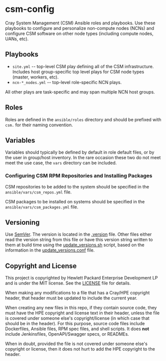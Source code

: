 # csm-config

Cray System Management (CSM) Ansible roles and playbooks. Use these playbooks
to configure and personalize non-compute nodes (NCNs) and configure CSM
software on other node types (including compute nodes, UANs, etc).

## Playbooks

* `site.yml` -- top-level CSM play defining all of the CSM infrastructure.
  Includes host group-specific top level plays for CSM node types (master,
  workers, etc).
* `ncn-*_nodes.yml` -- top-level role-specific NCN plays.

All other plays are task-specific and may span multiple NCN host groups.

## Roles

Roles are defined in the `ansible/roles` directory and should be prefixed with
`csm.` for their naming convention.

## Variables

Variables should typically be defined by default in role default files, or by
the user in group/host inventory. In the rare occasion these two do not meet
meet the use case, the `vars` directory can be included.

### Configuring CSM RPM Repositories and Installing Packages

CSM repositories to be added to the system should be specified in the
`ansible/vars/csm_repos.yml` file.

CSM packages to be installed on systems should be specified in the
`ansible/vars/csm_packages.yml` file.

## Versioning
Use [SemVer](http://semver.org/). The version is located in the [.version](.version)
file. Other files either read the version string from this file or have this
version string written to them at build time using the [update_versions.sh](update_versions.sh)
script, based on the information in the  [update_versions.conf](update_versions.conf)
file.

## Copyright and License
This project is copyrighted by Hewlett Packard Enterprise Development LP and is
under the MIT license. See the [LICENSE](LICENSE) file for details.

When making any modifications to a file that has a Cray/HPE copyright header,
that header must be updated to include the current year.

When creating any new files in this repo, if they contain source code, they must
have the HPE copyright and license text in their header, unless the file is
covered under someone else's copyright/license (in which case that should be in
the header). For this purpose, source code files include Dockerfiles, Ansible
files, RPM spec files, and shell scripts. It does **not** include Jenkinsfiles,
OpenAPI/Swagger specs, or READMEs.

When in doubt, provided the file is not covered under someone else's copyright
or license, then it does not hurt to add the HPE copyright to the header.
